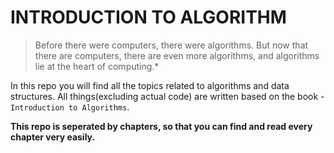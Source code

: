 # INTRODUCTION TO ALGORITHM

> Before there were computers, there were algorithms. But now that there are computers, there are even more algorithms, and algorithms lie at the heart of computing.\*

In this repo you will find all the topics related to algorithms and data structures. All things(excluding actual code) are written based on the book - `Introduction to Algorithms`.

**This repo is seperated by chapters, so that you can find and read every chapter very easily.**
